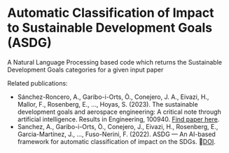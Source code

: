 # Automatic Classification of Impact to Sustainable Development Goals (ASDG)

A Natural Language Processing based code which returns the Sustainable Development Goals categories for a given input paper

Related publications:

 - Sánchez-Roncero, A., Garibo-i-Orts, Ò., Conejero, J. A., Eivazi, H., Mallor, F., Rosenberg, E., ..., Hoyas, S. (2023). The sustainable development goals and aerospace engineering: A critical note through artificial intelligence. Results in Engineering, 100940. [Find paper here](10.1016/j.rineng.2023.100940).
 - Sanchez, A., Garibo-i-Orts, Ò., Conejero, J., Eivazi, H., Rosenberg, E., Garcia-Martínez, J., ..., Fuso-Nerini, F. (2022). ASDG — An AI-based framework for automatic classification of impact on the SDGs. [DOI](10.1145/3560107.3560128).
